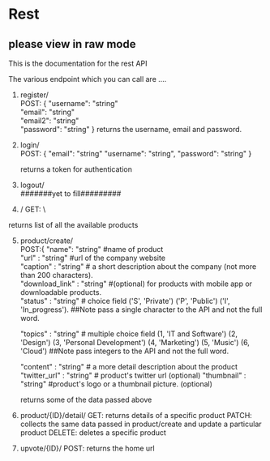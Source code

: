 # Rest

## please view in raw mode
This is the documentation for the rest API

The various endpoint which you can call are ....

1. register/  
      POST: {
          "username": "string"   
          "email": "string"   
          "email2": "string"   
          "password": "string" 
        } 
  returns the username, email and password.
  
2. login/  
    POST: {
      "email": "string" 
      "username": "string", 
      "password": "string" 
    } 
    
   returns a token for authentication
    
3. logout/  
    #######yet to fill#########
    
4. /
  GET: \
  
  returns list of all the available products
  

5. product/create/  
    POST:{
      "name":           "string"        #name of product  
      "url" :           "string"        #url of the company website  
      "caption" :       "string"        # a short description about the company (not more than 200 characters).  
      "download_link" : "string"        #(optional) for products with mobile app or downloadable products.  
      "status" :        "string"        # choice field        ('S', 'Private') 
                                                              ('P', 'Public') 
                                                              ('I', 'In_progress'). ##Note pass a single character to the API and not the full word. 
                                                              
      "topics" :        "string"       # multiple choice field      (1, 'IT and Software') 
                                                                    (2, 'Design') 
                                                                    (3, 'Personal Development') 
                                                                    (4, 'Marketing') 
                                                                    (5, 'Music') 
                                                                    (6, 'Cloud') ##Note pass integers to the API and not the full word. 
                                                                    
      "content" :     "string"         # a more detail description about the product 
      "twitter_url" :  "string"        # product's twitter url (optional) 
      "thumbnail" :    "string"        #product's logo or a thumbnail picture. (optional) 
      
      returns some of the data passed above
      
6. product/{ID}/detail/ 
        GET:
          returns details of a specific product 
        PATCH:
          collects the same data passed in product/create and update a particular product 
        DELETE:
          deletes a specific product
 
7. upvote/{ID}/ 
      POST:
       returns the home url 
        
        
                                                                    
      

